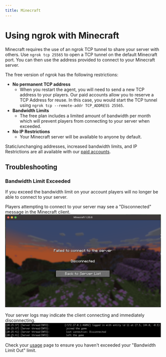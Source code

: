 ```yaml
---
title: Minecraft
---
```


# Using ngrok with Minecraft

Minecraft requires the use of an ngrok TCP tunnel to share your server with others. Use `ngrok tcp 25565` to open a TCP tunnel on the default Minecraft port. You can then use the address provided to connect to your Minecraft server.

The free version of ngrok has the following restrictions:

- **No permanent TCP address**
  - When you restart the agent, you will need to send a new TCP address to your players. Our paid accounts allow you to reserve a TCP Address for reuse. In this case, you would start the TCP tunnel using `ngrok tcp --remote-addr TCP_ADDRESS 25565`.
- **Bandwidth Limits**
  - The free plan includes a limited amount of bandwidth per month which will prevent players from connecting to your server when exceeded.
- **No IP Restrictions**
  - Your Minecraft server will be available to anyone by default.

Static/unchanging addresses, increased bandwidth limits, and IP Restrictions are all available with our [paid accounts](https://ngrok.com/pricing).

## Troubleshooting

### Bandwidth Limit Exceeded

If you exceed the bandwidth limit on your account players will no longer be able to connect to your server.

Players attempting to connect to your server may see a "Disconnected" message in the Minecraft client.
![Minecraft Client Disconnected](/img/howto/minecraft/client_disconnected.png)

Your server logs may indicate the client connecting and immediately disconnecting.
![Minecraft Server Logs](/img/howto/minecraft/server_disconnected.png)

Check your [usage](https://dashboard.ngrok.com/usage) page to ensure you haven't exceeded your "Bandwidth Limit Out" limit.
